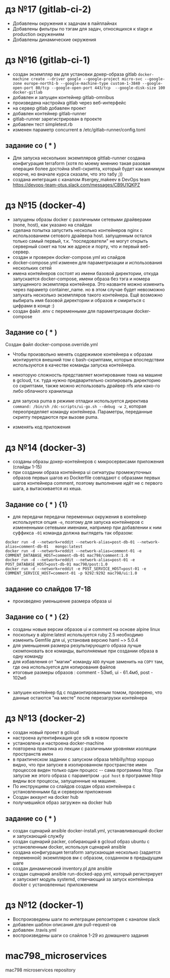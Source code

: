 # дз №17 (gitlab-ci-2)
* Добавлены окружения к задачам в пайплайнах
* Добавлены фильтры по тэгам для задач, относящихся к stage и production окружениям
* Добавлены динамические окружения
<!---
## задание со ( * )
* создан новый gitlab-runner который запускает docker-образ c установленным gcloud, обслуживающий только задачи с меткой gcloud
* добавлен api-ключ, монтирующийся на отдельном томе при запуске runner-а gcloud, путь передается через переменные в настройках проекта
* Созданы задачи по созданию и удалению экземпляров вм, помеченные метками gcloud

## задание с ( ** )
* Создана задача создания образа проекта reddit на экземпляре
-->
# дз №16 (gitlab-ci-1)

* создан экземпляр вм для установки докер-образа gitlab
`docker-machine create --driver google --google-project micro-svc --google-zone europe-north1-b --google-machine-type custom-1-3840 --google-open-port 80/tcp --google-open-port 443/tcp  --google-disk-size 100 docker-gitlab`
* добавлен и запущен контейнер gitlab-omnibus
* произведена настройка gitlab через веб-интерфейс
* на сервер gitlab добавлен проект
* добавлен контейнер gitlab-runner
* gitlab-runner зарегистрирован в проекте
* добавлен тест simpletest.rb
* изменен параметр concurrent в /etc/gitlab-runner/config.toml
## задание со ( * )
* Для запуска нескольких экземпляров gittlab-runner создана конфигурация terraform (хотя по моему мнению такая разовая операция более достойна shell-скрипта, который будет как минимум короче, но вначале курса сказали, что это табу ;))
* создана интеграция с каналом #sergey_makeev в DevOps team https://devops-team-otus.slack.com/messages/CB9U1QKPZ

# дз №15 (docker-4)
* запущены образы docker c различными сетевыми драйверами (none, host), как указано на слайдах
* сделана попытка запустить несколько контейнеров nginx с использованием сетового драйвера host. запущенным остался только самый первый, т.к. "последователи" не могут открыть серверный сокет на том же адресе и порту, что и первый веб-сервер.
* создан и проверен docker-compose.yml из слайдов
* docker-compose.yml изменен для параметризации и использования нескольких сетей
* имена контейнеров состоят из имени базовой директории, откуда запускается docker-compose, имени образа без тэга и номера запущенного экземпляра контейнера. Это названте можно изменить через параметр container_name. но в этом случае будет невозможно запукать несколько экземпляров такого контейнера. Ещё возможно выбирать имя базовой директории и образов и смириться с цифрами в конце :)
* создан файл .env с переменными для параметризации docker-compose

## Задание со ( * )
Создан файл docker-compose.override.yml

* Чтобы произвольно менять содержимое контейнера к образам монтируется внешний том с bash-скриптами, которые впоследствии используются в качестве команды запуска контейнера.

* некоторую сложность представляет монтирование тома на машине в gcloud, т.к. туда нужно предварительно скопировать директорию со скриптами, также можно  использовать драйвер nfs или како-го либо облачного хранилища

* для запуска puma в режиме отладки используется директива `command: /bin/sh /dc-scripts/ui-go.sh --debug -w 2`, которая переопределяет команду контейнера. Параметры,
переданные скрипту передаются при вызове puma.

* изменять код приложения


# дз №14 (docker-3)
* созданы образы докер-контейнеров с микросервисами приложения (слайды 1-15)
* при создании образа контейнера ui сигнатуры промежуточных образов первых шагов
 из Dockerfile совпадают с образами первых шагов контейнера comment, поэтому
 выполнение идёт не с первого шага, а вытаскивается из кеша.

## Задание со ( * ) {1}
* для передачи передачи переменных окружения в контейнер используется опция `-e`,
поэтому для запуска контейнеров с измененными сетевыми именами, например при
добавлении к ним суффикса `-01` команда должна выглядеть так образом:
```
docker run -d --network=reddit --network-alias=post-db-01 --network-alias=comment-db-01   mongo:latest
docker run -d --network=reddit --network-alias=comment-01 -e COMMENT_DATABASE_HOST=comment-db-01 mac798/comment:1.0
docker run -d --network=reddit --network-alias=post-01 -e POST_DATABASE_HOST=post-db-01 mac798/post:1.0
docker run -d --network=reddit -e POST_SERVICE_HOST=post-01 -e COMMENT_SERVICE_HOST=comment-01 -p 9292:9292 mac798/ui:1.0
```
## задание со слайдов 17-18
* произведено уменьшение размера образа ui

## Задание со ( * ) {2}
* созданы новые версии образов ui и comment на основе alpine linux
* поскольку в alpine:latest используется ruby 2.5 необходимо изменить Gemfile для ui, установив версию haml ~> 5.0.4
* для уменьшения размера результирующего образа лучше скомпоновать все команды, выполняемые при создании образа в одну команду
* для избавления от "магии" команду `ADD` лучше заменить на `COPY` там, где она используется для копирования файлов
* итоговые размеры образов : comment - 53мб, ui - 61.4мб, post - 102мб

##

* запушен контейнер бд с подмонтированным томом, проверено, что данные остаются "на месте" после  перезагрузки контейнера

# дз №13 (docker-2)

* cоздан новый проект в gcloud
* настроена аутентификация gce sdk в новом проекте
* установлена и настроена docker-machine
* повторена практика из лекции с различными уровнями изоляции пространств имен
* в практическом задании с запуском образа tehbilly/htop хорошо видно, что
при запуске в изолированном пространстве имен процессов виден только один процесс --
сама программа htop. При запуске же этого образа с параметром `-pid host` в программе
htop видны все процессы, запущеннные на машине.
* По инструкциям со слайдов создан образ контейнера с установленными бд и сервером приложения
* Создан аккаунт на docker hub
* получившийся образ загружен на docker hub
## задание со ( * )
* создан сценарий ansible docker-install.yml, устанавливающий docker и запускающий службу
* создан сценарий packer, собирающий в gcloud образ ubuntu с установленным docker, используя сценарий ansible
* создана конфигурация terraform запускающая несколько (задается переменной) экземпляров вм с образом, созданном в предыдущем шаге
* создан динамический inventory.pl для ansible
* создан сценарий ansible run-docked-app.yml, который регистрирует и запускает модуль systemd, отвечающий за запуск контейнера docker с установленныс приложением

# дз №12 (docker-1)
* Воспроизведены шаги по интеграции репозитория с каналом slack
* добавлен шаблон описания для pull-request-ов
* добавлен .travis.yml
* воспроизведены шаги со слайлов 1-29 из домашнего задания

# mac798_microservices
mac798 microservices repository
